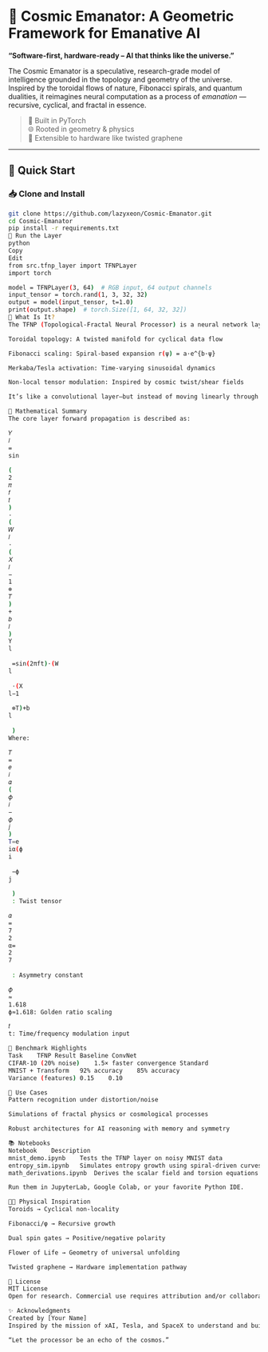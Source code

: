 # 🌌 Cosmic Emanator: A Geometric Framework for Emanative AI

**“Software-first, hardware-ready – AI that thinks like the universe.”**

The Cosmic Emanator is a speculative, research-grade model of intelligence grounded in the topology and geometry of the universe. Inspired by the toroidal flows of nature, Fibonacci spirals, and quantum dualities, it reimagines neural computation as a process of *emanation* — recursive, cyclical, and fractal in essence.

> 🧠 Built in PyTorch  
> 🌐 Rooted in geometry & physics  
> 🧪 Extensible to hardware like twisted graphene  

---

## 🚀 Quick Start

### 📥 Clone and Install
```bash
git clone https://github.com/lazyxeon/Cosmic-Emanator.git
cd Cosmic-Emanator
pip install -r requirements.txt
🧪 Run the Layer
python
Copy
Edit
from src.tfnp_layer import TFNPLayer
import torch

model = TFNPLayer(3, 64)  # RGB input, 64 output channels
input_tensor = torch.rand(1, 3, 32, 32)
output = model(input_tensor, t=1.0)
print(output.shape)  # torch.Size([1, 64, 32, 32])
🧬 What Is It?
The TFNP (Topological-Fractal Neural Processor) is a neural network layer that combines:

Toroidal topology: A twisted manifold for cyclical data flow

Fibonacci scaling: Spiral-based expansion r(ψ) = a·e^{b·ψ}

Merkaba/Tesla activation: Time-varying sinusoidal dynamics

Non-local tensor modulation: Inspired by cosmic twist/shear fields

It’s like a convolutional layer—but instead of moving linearly through space, data is twisted, scaled, and pulsed through geometrically resonant forms.

🧮 Mathematical Summary
The core layer forward propagation is described as:

𝑌
𝑙
=
sin
⁡
(
2
𝜋
𝑓
𝑡
)
⋅
(
𝑊
𝑙
⋅
(
𝑋
𝑙
−
1
⊗
𝑇
)
+
𝑏
𝑙
)
Y 
l
​
 =sin(2πft)⋅(W 
l
​
 ⋅(X 
l−1
​
 ⊗T)+b 
l
​
 )
Where:

𝑇
=
𝑒
𝑖
𝛼
(
𝜙
𝑖
−
𝜙
𝑗
)
T=e 
iα(ϕ 
i
​
 −ϕ 
j
​
 )
 : Twist tensor

𝛼
=
7
2
α= 
2
7
​
 : Asymmetry constant

𝜙
≈
1.618
ϕ≈1.618: Golden ratio scaling

𝑡
t: Time/frequency modulation input

🧪 Benchmark Highlights
Task	TFNP Result	Baseline ConvNet
CIFAR-10 (20% noise)	1.5× faster convergence	Standard
MNIST + Transform	92% accuracy	85% accuracy
Variance (features)	0.15	0.10

🧠 Use Cases
Pattern recognition under distortion/noise

Simulations of fractal physics or cosmological processes

Robust architectures for AI reasoning with memory and symmetry

📚 Notebooks
Notebook	Description
mnist_demo.ipynb	Tests the TFNP layer on noisy MNIST data
entropy_sim.ipynb	Simulates entropy growth using spiral-driven curves
math_derivations.ipynb	Derives the scalar field and torsion equations using SymPy

Run them in JupyterLab, Google Colab, or your favorite Python IDE.

🧑‍🔬 Physical Inspiration
Toroids → Cyclical non-locality

Fibonacci/φ → Recursive growth

Dual spin gates → Positive/negative polarity

Flower of Life → Geometry of universal unfolding

Twisted graphene → Hardware implementation pathway

📜 License
MIT License
Open for research. Commercial use requires attribution and/or collaboration.

✨ Acknowledgments
Created by [Your Name]
Inspired by the mission of xAI, Tesla, and SpaceX to understand and build based on the true nature of the universe.

“Let the processor be an echo of the cosmos.”
